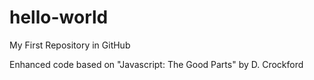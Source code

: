 hello-world
===========

My First Repository in GitHub

Enhanced code based on "Javascript: The Good Parts" by D. Crockford
